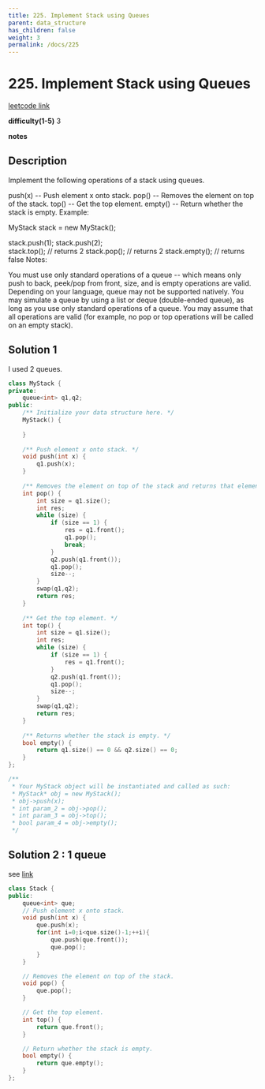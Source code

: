 ```yaml
---
title: 225. Implement Stack using Queues
parent: data_structure
has_children: false
weight: 3
permalink: /docs/225
---
```

# 225. Implement Stack using Queues
[leetcode link](https://leetcode.com/problems/implement-stack-using-queues/)

**difficulty(1-5)** 
3

**notes**   


## Description
Implement the following operations of a stack using queues.

push(x) -- Push element x onto stack.
pop() -- Removes the element on top of the stack.
top() -- Get the top element.
empty() -- Return whether the stack is empty.
Example:

MyStack stack = new MyStack();

stack.push(1);
stack.push(2);  
stack.top();   // returns 2
stack.pop();   // returns 2
stack.empty(); // returns false
Notes:

You must use only standard operations of a queue -- which means only push to back, peek/pop from front, size, and is empty operations are valid.
Depending on your language, queue may not be supported natively. You may simulate a queue by using a list or deque (double-ended queue), as long as you use only standard operations of a queue.
You may assume that all operations are valid (for example, no pop or top operations will be called on an empty stack).

## Solution 1
I used 2 queues.
```c++
class MyStack {
private:
    queue<int> q1,q2;
public:
    /** Initialize your data structure here. */
    MyStack() {
        
    }
    
    /** Push element x onto stack. */
    void push(int x) {
        q1.push(x);
    }
    
    /** Removes the element on top of the stack and returns that element. */
    int pop() {
        int size = q1.size();
        int res;
        while (size) {
            if (size == 1) {
                res = q1.front();
                q1.pop();
                break;
            }
            q2.push(q1.front());
            q1.pop();
            size--;            
        }
        swap(q1,q2);
        return res;
    }
    
    /** Get the top element. */
    int top() {
        int size = q1.size();
        int res;
        while (size) {
            if (size == 1) {
                res = q1.front();
            }
            q2.push(q1.front());
            q1.pop();
            size--;            
        }
        swap(q1,q2);
        return res;
    }
    
    /** Returns whether the stack is empty. */
    bool empty() {
        return q1.size() == 0 && q2.size() == 0;
    }
};

/**
 * Your MyStack object will be instantiated and called as such:
 * MyStack* obj = new MyStack();
 * obj->push(x);
 * int param_2 = obj->pop();
 * int param_3 = obj->top();
 * bool param_4 = obj->empty();
 */
```

## Solution 2 : 1 queue
see [link](https://leetcode.com/problems/implement-stack-using-queues/discuss/62527/A-simple-C%2B%2B-solution)
```c++
class Stack {
public:
	queue<int> que;
	// Push element x onto stack.
	void push(int x) {
		que.push(x);
		for(int i=0;i<que.size()-1;++i){
			que.push(que.front());
			que.pop();
		}
	}

	// Removes the element on top of the stack.
	void pop() {
		que.pop();
	}

	// Get the top element.
	int top() {
		return que.front();
	}

	// Return whether the stack is empty.
	bool empty() {
		return que.empty();
	}
};
```

<!-- 
Default label
{: .label }

Blue label
{: .label .label-blue }

Stable
{: .label .label-green }

New release
{: .label .label-purple }

Coming soon
{: .label .label-yellow }

Deprecated
{: .label .label-red } -->
